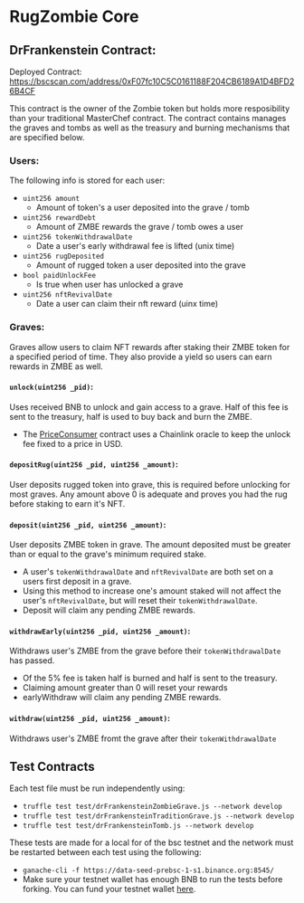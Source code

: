 # RugZombie Core

## DrFrankenstein Contract:
Deployed Contract: https://bscscan.com/address/0xF07fc10C5C0161188F204CB6189A1D4BFD26B4CF

This contract is the owner of the Zombie token but holds more resposibility than your traditional MasterChef contract. The contract contains manages the graves and tombs as well as the treasury and burning mechanisms that are specified below. 

### Users:
The following info is stored for each user:
- `uint256 amount`
  - Amount of token's a user deposited into the grave / tomb
- `uint256 rewardDebt`
  - Amount of ZMBE rewards the grave / tomb owes a user
- `uint256 tokenWithdrawalDate`
  - Date a user's early withdrawal fee is lifted (unix time)
- `uint256 rugDeposited`
  - Amount of rugged token a user deposited into the grave
- `bool paidUnlockFee`
  - Is true when user has unlocked a grave
- `uint256 nftRevivalDate`
  - Date a user can claim their nft reward (uinx time)

### Graves:
Graves allow users to claim NFT rewards after staking their ZMBE token for a specified period of time. They also provide a yield so users can earn rewards in ZMBE as well.

#### `unlock(uint256 _pid)`:

Uses received BNB to unlock and gain access to a grave. Half of this fee is sent to the treasury, half is used to buy back and burn the ZMBE.
- The [PriceConsumer](https://bscscan.com/address/0xf43e8d9800f174e631c1b04d441df41937fcdb8a#code) contract uses a Chainlink oracle to keep the unlock fee fixed to a price in USD.

#### `depositRug(uint256 _pid, uint256 _amount)`:

User deposits rugged token into grave, this is required before unlocking for most graves. Any amount above 0 is adequate and proves you had the rug before staking to earn it's NFT.

#### `deposit(uint256 _pid, uint256 _amount)`:

User deposits ZMBE token in grave. The amount deposited must be greater than or equal to the grave's minimum required stake.
- A user's `tokenWithdrawalDate` and `nftRevivalDate` are both set on a users first deposit in a grave.
- Using this method to increase one's amount staked will not affect the user's `nftRevivalDate`, but will reset their `tokenWithdrawalDate`.
- Deposit will claim any pending ZMBE rewards.

#### `withdrawEarly(uint256 _pid, uint256 _amount)`:

Withdraws user's ZMBE from the grave before their `tokenWithdrawalDate` has passed.
- Of the 5% fee is taken half is burned and half is sent to the treasury.
- Claiming amount greater than 0 will reset your rewards 
- earlyWithdraw will claim any pending ZMBE rewards.

#### `withdraw(uint256 _pid, uint256 _amount)`:
Withdraws user's ZMBE fromt the grave after their `tokenWithdrawalDate`

## Test Contracts
Each test file must be run independently using:
- `truffle test test/drFrankensteinZombieGrave.js --network develop`
- `truffle test test/drFrankensteinTraditionGrave.js --network develop`
- `truffle test test/drFrankensteinTomb.js --network develop`

These tests are made for a local for of the bsc testnet and the network must be restarted between each test using the following:
- `ganache-cli -f https://data-seed-prebsc-1-s1.binance.org:8545/`
- Make sure your testnet wallet has enough BNB to run the tests before forking. You can fund your testnet wallet [here](https://testnet.binance.org/faucet-smart).